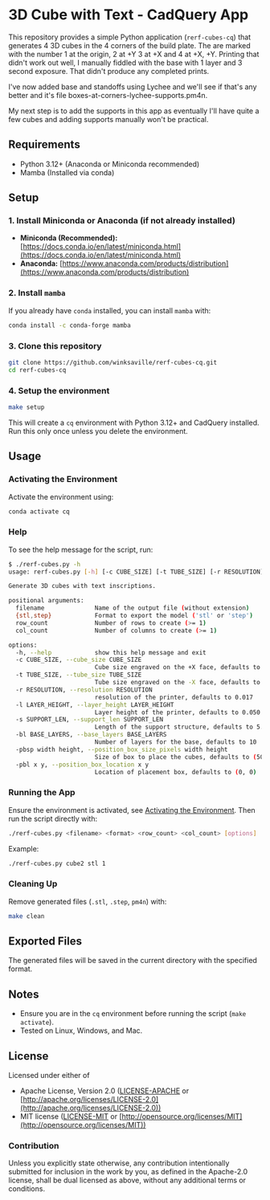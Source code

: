 # 3D Cube with Text - CadQuery App

This repository provides a simple Python application (`rerf-cubes-cq`) that generates 4 3D cubes in
the 4 corners of the build plate. The are marked with the number 1 at the origin, 2 at +Y
3 at +X and 4 at +X, +Y. Printing that didn't work out well, I manually fiddled with the
base with 1 layer and 3 second exposure. That didn't produce any completed prints.

I've now added base and standoffs using Lychee and we'll see if that's any better and it's file
boxes-at-corners-lychee-supports.pm4n.

My next step is to add the supports in this app as eventually I'll have quite a few cubes and
adding supports manually won't be practical.


## Requirements

- Python 3.12+ (Anaconda or Miniconda recommended)
- Mamba (Installed via conda)

## Setup

### 1. Install Miniconda or Anaconda (if not already installed)

- **Miniconda (Recommended):** [https://docs.conda.io/en/latest/miniconda.html](https://docs.conda.io/en/latest/miniconda.html)
- **Anaconda:** [https://www.anaconda.com/products/distribution](https://www.anaconda.com/products/distribution)

### 2. Install `mamba`

If you already have `conda` installed, you can install `mamba` with:

```sh
conda install -c conda-forge mamba
```

### 3. Clone this repository

```sh
git clone https://github.com/winksaville/rerf-cubes-cq.git
cd rerf-cubes-cq
```

### 4. Setup the environment

```sh
make setup
```

This will create a `cq` environment with Python 3.12+ and CadQuery installed. Run this only once unless you delete the environment.

## Usage

### Activating the Environment

Activate the environment using:

```sh
conda activate cq
```

### Help

To see the help message for the script, run:
```sh
$ ./rerf-cubes.py -h
usage: rerf-cubes.py [-h] [-c CUBE_SIZE] [-t TUBE_SIZE] [-r RESOLUTION] [-l LAYER_HEIGHT] [-s SUPPORT_LEN] [-bl BASE_LAYERS] [-pbsp width height] [-pbl x y] filename {stl,step} row_count col_count

Generate 3D cubes with text inscriptions.

positional arguments:
  filename              Name of the output file (without extension)
  {stl,step}            Format to export the model ('stl' or 'step')
  row_count             Number of rows to create (>= 1)
  col_count             Number of columns to create (>= 1)

options:
  -h, --help            show this help message and exit
  -c CUBE_SIZE, --cube_size CUBE_SIZE
                        Cube size engraved on the +X face, defaults to 2.397
  -t TUBE_SIZE, --tube_size TUBE_SIZE
                        Tube size engraved on the -X face, defaults to 0.629
  -r RESOLUTION, --resolution RESOLUTION
                        resolution of the printer, defaults to 0.017
  -l LAYER_HEIGHT, --layer_height LAYER_HEIGHT
                        Layer height of the printer, defaults to 0.050
  -s SUPPORT_LEN, --support_len SUPPORT_LEN
                        Length of the support structure, defaults to 5.000
  -bl BASE_LAYERS, --base_layers BASE_LAYERS
                        Number of layers for the base, defaults to 10
  -pbsp width height, --position_box_size_pixels width height
                        Size of box to place the cubes, defaults to (5000.006, 2500.003)
  -pbl x y, --position_box_location x y
                        Location of placement box, defaults to (0, 0)
```


### Running the App

Ensure the environment is activated, see [Activating the Environment](#activating-the-environment). Then run the script directly with:

```sh
./rerf-cubes.py <filename> <format> <row_count> <col_count> [options]
```

Example:

```sh
./rerf-cubes.py cube2 stl 1
```

### Cleaning Up

Remove generated files (`.stl`, `.step`, `pm4n`) with:

```sh
make clean
```

## Exported Files

The generated files will be saved in the current directory with the specified format.

## Notes

- Ensure you are in the `cq` environment before running the script (`make activate`).
- Tested on Linux, Windows, and Mac.

## License

Licensed under either of

- Apache License, Version 2.0 ([LICENSE-APACHE](LICENSE-APACHE) or [http://apache.org/licenses/LICENSE-2.0](http://apache.org/licenses/LICENSE-2.0))
- MIT license ([LICENSE-MIT](LICENSE-MIT) or [http://opensource.org/licenses/MIT](http://opensource.org/licenses/MIT))

### Contribution

Unless you explicitly state otherwise, any contribution intentionally submitted
for inclusion in the work by you, as defined in the Apache-2.0 license, shall
be dual licensed as above, without any additional terms or conditions.
